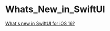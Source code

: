 # Whats_New_in_SwiftUI

[What's new in SwiftUI for iOS 16?](https://www.youtube.com/watch?v=4obxmYn2AoI)
